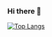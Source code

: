 ### Hi there 👋
[![Top Langs](https://github-readme-stats.vercel.app/api/top-langs/?username=Gyuub)](https://github.com/Gyuub/github-readme-stats)
